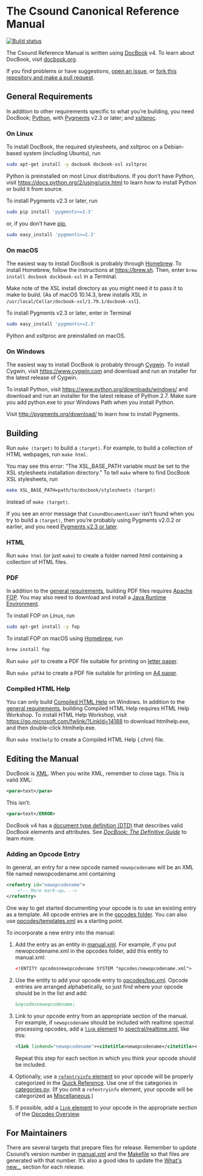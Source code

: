 # The Csound Canonical Reference Manual

[![Build status](https://travis-ci.org/csound/manual.svg?branch=master)](https://travis-ci.org/csound/manual)

The Csound Reference Manual is written using
[DocBook](http://tdg.docbook.org/tdg/4.5/docbook.html) v4. To learn about
DocBook, visit [docbook.org](http://docbook.org).

If you find problems or have suggestions, [open an
issue](https://github.com/csound/manual/issues), or [fork this repository and
make a pull request](https://guides.github.com/activities/forking/).


## General Requirements

In addition to other requirements specific to what you’re building, you need
DocBook; [Python](https://www.python.org), with [Pygments](http://pygments.org)
v2.3 or later; and [xsltproc](http://xmlsoft.org/XSLT/xsltproc2.html).

### On Linux

To install DocBook, the required stylesheets, and xsltproc on a Debian-based system (including Ubuntu), run

```sh
sudo apt-get install -y docbook docbook-xsl xsltproc
```

Python is preinstalled on most Linux distributions. If you don’t have Python,
visit https://docs.python.org/2/using/unix.html to learn how to install Python
or build it from source.

To install Pygments v2.3 or later, run

```sh
sudo pip install 'pygments>=2.3'
```

or, if you don’t have [pip](https://pip.pypa.io/),

```sh
sudo easy_install 'pygments>=2.3'
```

### On macOS

The easiest way to install DocBook is probably through
[Homebrew](https://brew.sh). To install Homebrew, follow the instructions at
https://brew.sh. Then, enter `brew install docbook dockbook-xsl` in a Terminal. 

Make note of the XSL install directory as you might need it to pass it to make to build.
(As of macOS 10.14.3, brew installs XSL in `/usr/local/Cellar/docbook-xsl/1.79.1/docbook-xsl`).

To install Pygments v2.3 or later, enter in Terminal

```sh
sudo easy_install 'pygments>=2.3'
```

Python and xsltproc are preinstalled on macOS.

### On Windows

The easiest way to install DocBook is probably through
[Cygwin](https://www.cygwin.com). To install Cygwin, visit
https://www.cygwin.com and download and run an installer for the latest release
of Cygwin.

To install Python, visit https://www.python.org/downloads/windows/ and download
and run an installer for the latest release of Python 2.7. Make sure you add
python.exe to your Windows Path when you install Python.

Visit http://pygments.org/download/ to learn how to install Pygments.


## Building

Run `make ⟨target⟩` to build a `⟨target⟩`. For example, to build a collection of
HTML webpages, run `make html`.

You may see this error: “The
XSL_BASE_PATH variable must be set to the XSL stylesheets installation
directory.” To tell `make` where to find DocBook XSL stylesheets, run

```sh
make XSL_BASE_PATH=path/to/docbook/stylesheets ⟨target⟩
```

instead of `make ⟨target⟩`.

If you see an error message that `CsoundDocumentLexer` isn’t found when you try
to build a `⟨target⟩`, then you’re probably using Pygments v2.0.2 or earlier,
and you need [Pygments v2.3 or later](#general-requirements).

### HTML

Run `make html` (or just `make`) to create a folder named html containing a
collection of HTML files.


### PDF

In addition to the [general requirements](#general-requirements), building PDF
files requires [Apache FOP](https://xmlgraphics.apache.org/fop/). You may also
need to download and install a [Java Runtime
Environment](http://www.oracle.com/technetwork/java/javase/downloads/jre8-downloads-2133155.html).

To install FOP on Linux, run

```sh
sudo apt-get install -y fop
```

To install FOP on macOS using [Homebrew](https://brew.sh), run

```sh
brew install fop
```

Run `make pdf` to create a PDF file suitable for printing on [letter
paper](https://en.wikipedia.org/wiki/Letter_(paper_size)).

Run `make pdfA4` to create a PDF file suitable for printing on [A4
paper](https://en.wikipedia.org/wiki/ISO_216#A_series).


### Compiled HTML Help

You can only build [Compiled HTML
Help](https://en.wikipedia.org/wiki/Microsoft_Compiled_HTML_Help) on Windows. In
addition to the [general requirements](#general-requirements), building Compiled
HTML Help requires HTML Help Workshop. To install HTML Help Workshop, visit
https://go.microsoft.com/fwlink/?LinkId=14188 to download htmlhelp.exe, and then
double-click htmlhelp.exe.

Run `make htmlhelp` to create a Compiled HTML Help (.chm) file.


## Editing the Manual

DocBook is [XML](https://en.wikipedia.org/wiki/XML). When you write XML,
remember to close tags. This is valid XML:

```xml
<para>text</para>
```

This isn’t:

```xml
<para>text</ERROR>
```

DocBook v4 has a [document type definition
(DTD)](http://docbook.org/xml/4.5/) that describes valid DocBook elements and
attributes. See [_DocBook: The Definitive
Guide_](http://tdg.docbook.org/tdg/4.5/docbook.html) to learn more.


### Adding an Opcode Entry

In general, an entry for a new opcode named `newopcodename` will be an XML
file named newopcodename.xml containing

```xml
<refentry id="newopcodename">
    <!-- More mark-up… -->
</refentry>
```

One way to get started documenting your opcode is to use an existing entry as a
template. All opcode entries are in the [opcodes folder](opcodes). You can also
use [opcodes/templates.xml](opcodes/template.xml) as a starting point.

To incorporate a new entry into the manual:

1. Add the entry as an entity in [manual.xml](manual.xml). For example, if you
put newopcodename.xml in the opcodes folder, add this entity to manual.xml:

    ```xml
    <!ENTITY opcodesnewopcodename SYSTEM "opcodes/newopcodename.xml">
    ```

2. Use the entity to add your opcode entry to
[opcodes/top.xml](opcodes/top.xml). Opcode entries are arranged alphabetically,
so just find where your opcode should be in the list and add:

    ```xml
    &opcodesnewopcodename;
    ```

3. Link to your opcode entry from an appropriate section of the manual. For
example, if `newopcodename` should be included with realtime spectral processing
opcodes, add a [`link` element](http://tdg.docbook.org/tdg/4.5/link.html) to
[spectral/realtime.xml](spectral/realtime.xml), like this:

    ```xml
    <link linkend="newopcodename"><citetitle>newopcodename</citetitle></link>
    ```

    Repeat this step for each section in which you think your opcode should be
included.

4. Optionally, use a [`refentryinfo`
element](https://github.com/csound/manual/search?q=refentryinfo+path%3Aopcodes+filename%3Atemplate.xml)
so your opcode will be properly categorized in the [Quick
Reference](https://csound.github.io/docs/manual/MiscQuickref.html). Use one of
the categories in [categories.py](categories.py). (If you omit a `refentryinfo`
element, your opcode will be categorized as
[Miscellaneous](https://github.com/csound/manual/search?q=Miscellaneous+filename%3Acategories.py).)

5. If possible, add a [`link` element](http://tdg.docbook.org/tdg/4.5/link.html)
to your opcode in the appropriate section of the [Opcodes
Overview](https://csound.github.io/docs/manual/PartOpcodesOverview.html).


## For Maintainers

There are several targets that prepare files for release. Remember to update
Csound’s version number in
[manual.xml](https://github.com/csound/manual/search?q=csoundversion+filename%3Amanual.xml)
and the
[Makefile](https://github.com/csound/manual/search?q=VERSION+filename%3AMakefile)
so that files are generated with that number. It’s also a good idea to update
the [What's new…](preface/whatsnew.xml) section for each release.
